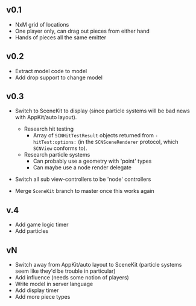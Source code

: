 ## v0.1

* NxM grid of locations
* One player only, can drag out pieces from either hand
* Hands of pieces all the same emitter

## v0.2

* Extract model code to model
* Add drop support to change model

## v0.3

* Switch to SceneKit to display (since particle systems will be bad news with AppKit/auto layout).
  * Research hit testing
      * Array of `SCNHitTestResult` objects returned from `- hitTest:options:` (in the `SCNSceneRenderer` protocol, which `SCNView` conforms to).
  * Research particle systems
      * Can probably use a geometry with 'point' types
      * Can maybe use a node render delegate
    
* Switch all sub view-controllers to be 'node' controllers
* Merge `SceneKit` branch to master once this works again

## v.4

* Add game logic timer
* Add particles

## vN

* Switch away from AppKit/auto layout to SceneKit (particle systems seem like they'd be trouble in particular)
* Add influence (needs some notion of players)
* Write model in server language
* Add display timer
* Add more piece types

